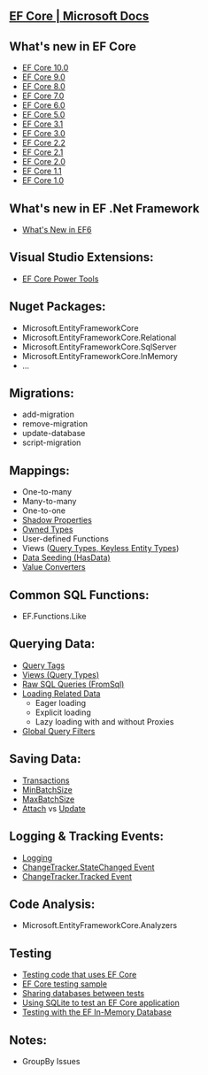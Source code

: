 ## [EF Core | Microsoft Docs](https://docs.microsoft.com/en-us/ef/core/)

## What's new in EF Core
- [EF Core 10.0](https://docs.microsoft.com/en-us/ef/core/what-is-new/ef-core-10.0/whatsnew)
- [EF Core 9.0](https://docs.microsoft.com/en-us/ef/core/what-is-new/ef-core-9.0/whatsnew)
- [EF Core 8.0](https://docs.microsoft.com/en-us/ef/core/what-is-new/ef-core-8.0/whatsnew)
- [EF Core 7.0](https://docs.microsoft.com/en-us/ef/core/what-is-new/ef-core-7.0/whatsnew)
- [EF Core 6.0](https://docs.microsoft.com/en-us/ef/core/what-is-new/ef-core-6.0/whatsnew)
- [EF Core 5.0](https://docs.microsoft.com/en-us/ef/core/what-is-new/ef-core-5.0/whatsnew)
- [EF Core 3.1](https://docs.microsoft.com/en-us/ef/core/what-is-new/ef-core-3.x/)
- [EF Core 3.0](https://docs.microsoft.com/en-us/ef/core/what-is-new/ef-core-3.0)
- [EF Core 2.2](https://docs.microsoft.com/en-us/ef/core/what-is-new/ef-core-2.2)
- [EF Core 2.1](https://docs.microsoft.com/en-us/ef/core/what-is-new/ef-core-2.1)
- [EF Core 2.0](https://docs.microsoft.com/en-us/ef/core/what-is-new/ef-core-2.0)
- [EF Core 1.1](https://docs.microsoft.com/en-us/ef/core/what-is-new/ef-core-1.1)
- [EF Core 1.0](https://docs.microsoft.com/en-us/ef/core/what-is-new/ef-core-1.0)

## What's new in EF .Net Framework
- [What's New in EF6](https://docs.microsoft.com/en-us/ef/ef6/what-is-new/)

## Visual Studio Extensions:
- [EF Core Power Tools](https://marketplace.visualstudio.com/items?itemName=ErikEJ.EFCorePowerTools)

## Nuget Packages:
- Microsoft.EntityFrameworkCore
- Microsoft.EntityFrameworkCore.Relational
- Microsoft.EntityFrameworkCore.SqlServer
- Microsoft.EntityFrameworkCore.InMemory
- ...

## Migrations:
- add-migration 
- remove-migration
- update-database
- script-migration

## Mappings:
- One-to-many
- Many-to-many
- One-to-one
- [Shadow Properties](https://docs.microsoft.com/en-us/ef/core/modeling/shadow-properties)
- [Owned Types](https://docs.microsoft.com/en-us/ef/core/modeling/owned-entities)
- User-defined Functions
- Views ([Query Types, Keyless Entity Types](https://docs.microsoft.com/en-us/ef/core/modeling/query-types))
- [Data Seeding (HasData)](https://docs.microsoft.com/en-us/ef/core/modeling/data-seeding)
- [Value Converters](https://docs.microsoft.com/en-us/ef/core/modeling/value-conversions)

## Common SQL Functions:
- EF.Functions.Like

## Querying Data:
- [Query Tags](https://docs.microsoft.com/en-us/ef/core/querying/tags)
- [Views (Query Types)](https://docs.microsoft.com/en-us/ef/core/modeling/query-types)
- [Raw SQL Queries (FromSql)](https://docs.microsoft.com/en-us/ef/core/querying/raw-sql)
- [Loading Related Data](https://docs.microsoft.com/en-us/ef/core/querying/related-data)
  + Eager loading
  + Explicit loading
  + Lazy loading with and without Proxies
- [Global Query Filters](https://docs.microsoft.com/en-us/ef/core/querying/filters)

## Saving Data:
- [Transactions](https://docs.microsoft.com/en-us/ef/core/saving/transactions)
- [MinBatchSize](https://docs.microsoft.com/en-us/dotnet/api/microsoft.entityframeworkcore.infrastructure.relationaloptionsextension.minbatchsize?view=efcore-2.1)
- [MaxBatchSize](https://docs.microsoft.com/en-us/dotnet/api/microsoft.entityframeworkcore.infrastructure.relationaloptionsextension.maxbatchsize?view=efcore-2.1)
- [Attach](https://docs.microsoft.com/en-us/dotnet/api/microsoft.entityframeworkcore.dbcontext.attach?view=efcore-5.0) vs [Update](https://docs.microsoft.com/en-us/dotnet/api/microsoft.entityframeworkcore.dbcontext.update?view=efcore-5.0)

## Logging & Tracking Events:
- [Logging](https://docs.microsoft.com/en-us/ef/core/miscellaneous/logging)
- [ChangeTracker.StateChanged Event](https://docs.microsoft.com/en-us/dotnet/api/microsoft.entityframeworkcore.changetracking.changetracker.statechanged?view=efcore-2.1)
- [ChangeTracker.Tracked Event](https://docs.microsoft.com/en-us/dotnet/api/microsoft.entityframeworkcore.changetracking.changetracker.tracked?view=efcore-2.1)

## Code Analysis:
- Microsoft.EntityFrameworkCore.Analyzers

## Testing
- [Testing code that uses EF Core](https://docs.microsoft.com/en-us/ef/core/testing/)
- [EF Core testing sample](https://docs.microsoft.com/en-us/ef/core/testing/testing-sample)
- [Sharing databases between tests](https://docs.microsoft.com/en-us/ef/core/testing/sharing-databases)
- [Using SQLite to test an EF Core application](https://docs.microsoft.com/en-us/ef/core/testing/sqlite)
- [Testing with the EF In-Memory Database](https://docs.microsoft.com/en-us/ef/core/testing/in-memory)

## Notes:
- GroupBy Issues
